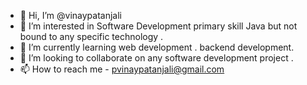 - 👋 Hi, I’m @vinaypatanjali
- 👀 I’m interested in Software Development primary skill Java but not bound to any specific technology .
- 🌱 I’m currently learning web development . backend development.
- 💞️ I’m looking to collaborate on any software development project .
- 📫 How to reach me  - pvinaypatanjali@gmail.com

<!---
vinaypatanjali/vinaypatanjali is a ✨ special ✨ repository because its `README.md` (this file) appears on your GitHub profile.
You can click the Preview link to take a look at your changes.
--->
